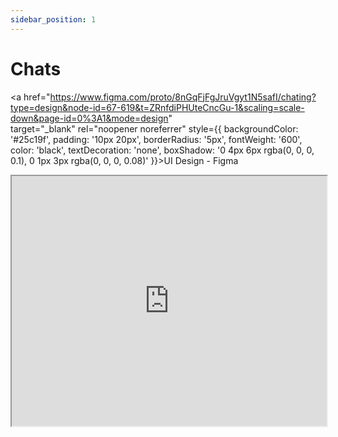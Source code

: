 ```yaml
---
sidebar_position: 1
---
```


# Chats


<a href="https://www.figma.com/proto/8nGqFjFgJruVgyt1N5safI/chating?type=design&node-id=67-619&t=ZRnfdiPHUteCncGu-1&scaling=scale-down&page-id=0%3A1&mode=design"  
target="_blank" 
rel="noopener noreferrer"
style={{ 
  backgroundColor: '#25c19f', 
  padding: '10px 20px', 
  borderRadius: '5px', 
  fontWeight: '600',
  color: 'black', 
  textDecoration: 'none',
  boxShadow: '0 4px 6px rgba(0, 0, 0, 0.1), 0 1px 3px rgba(0, 0, 0, 0.08)'
}}>UI Design - Figma</a>



<iframe src="https://fast.wistia.net/embed/iframe/eu8ni277n1?seo=true&videoFoam=false" title="2024-03-06 19-15-29 Video" allow="autoplay; fullscreen" allowtransparency="true" fraimeborder="0" scrolling="no" class="wistia_embed" name="wistia_embed" msallowfullscreen width="100%" height="400"></iframe>

